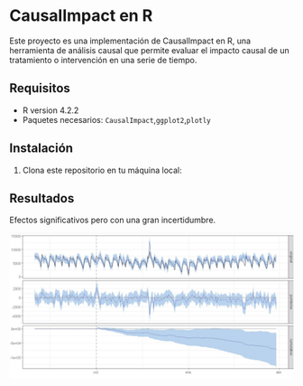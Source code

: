 # CausalImpact en R

Este proyecto es una implementación de CausalImpact en R, una herramienta de análisis causal que permite evaluar el impacto causal de un tratamiento o intervención en una serie de tiempo.

## Requisitos

- R version 4.2.2 
- Paquetes necesarios: `CausalImpact`,`ggplot2`,`plotly`

## Instalación

1. Clona este repositorio en tu máquina local:

## Resultados

Efectos significativos pero con una gran incertidumbre. 

[![Resultado](result/resultado.JPG)](result/resultado.JPG)

